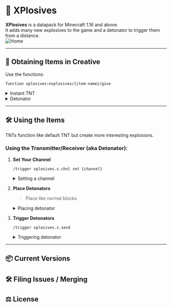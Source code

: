 # 🧨 XPlosives

**XPlosives** is a datapack for Minecraft 1.16 and above.  
It adds many new explosives to the game and a detonator to trigger them from a distance.  
![Home](https://github.com/user-attachments/assets/0d904ca1-9fd4-4ef9-af50-d2d07145f1b2)

---

## 🎨 Obtaining Items in Creative
Use the functions:  
```
function xplosives:explosives/{item-name}/give
```

<details close>
  <summary>Instant TNT</summary>
  <img src="https://github.com/user-attachments/assets/8661fb89-3a77-4a06-a20b-82bcd1384512" alt="getting_instant_tnt" />
</details>

<details close>
  <summary>Detonator</summary>
  <img src="https://github.com/user-attachments/assets/e7dd289c-f815-4a25-9944-6ff07e45b68c" alt="getting_detonator" />
</details>

---

## 🛠️ Using the Items
TNTs function like default TNT but create more interesting explosions.

### Using the Transmitter/Receiver (aka Detonator):

1. **Set Your Channel**  
   ```
   /trigger xplosives.s.chnl set {channel}
   ```
   <details close>
     <summary>Setting a channel</summary>
     <img src="https://github.com/user-attachments/assets/9760625d-1535-4381-a34e-334b7dff897b" alt="setting_your_channel" />
   </details>

2. **Place Detonators**  
   > Place like normal blocks
   <details close>
     <summary>Placing detonator</summary>
   ➡️ ![placing_detonator](https://github.com/user-attachments/assets/146ebce3-47c9-424d-892c-f148a886347e)
   </details>
3. **Trigger Detonators**  
   ```
   /trigger xplosives.s.send
   ```
   <details close>
     <summary>Triggering detonator</summary>
   ➡️ ![triggering_detonator](https://github.com/user-attachments/assets/e3eceadd-db0f-458e-92ef-2d8b0798d774)
   </details>
---

## 📦 Current Versions

## 🛠️ Filing Issues / Merging

## ⚖️ License

